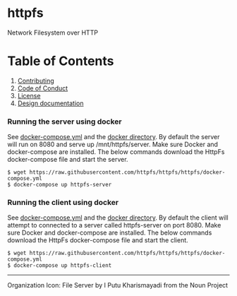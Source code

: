 # httpfs

Network Filesystem over HTTP

# Table of Contents
1. [Contributing](./CONTRIBUTING.md)
2. [Code of Conduct](./CODE_OF_CONDUCT.md)
3. [License](./LICENSE)
4. [Design documentation](./docs/)

### Running the server using docker
See [docker-compose.yml](./docker-compose.yml) and the [docker directory](./docker/).
By default the server will run on 8080 and serve up /mnt/httpfs/server. Make sure
Docker and docker-compose are installed. The below commands download the HttpFs
docker-compose file and start the server.
```shell script
$ wget https://raw.githubusercontent.com/httpfs/httpfs/httpfs/docker-compose.yml
$ docker-compose up httpfs-server
```

### Running the client using docker
See [docker-compose.yml](./docker-compose.yml) and the [docker directory](./docker/).
By default the client will attempt to connected to a server called 
httpfs-server on port 8080. Make sure Docker and docker-compose are installed.
The below commands download the HttpFs docker-compose file and start the client.
```shell script
$ wget https://raw.githubusercontent.com/httpfs/httpfs/httpfs/docker-compose.yml
$ docker-compose up httpfs-client
```

---
Organization Icon: File Server by I Putu Kharismayadi from the Noun Project
